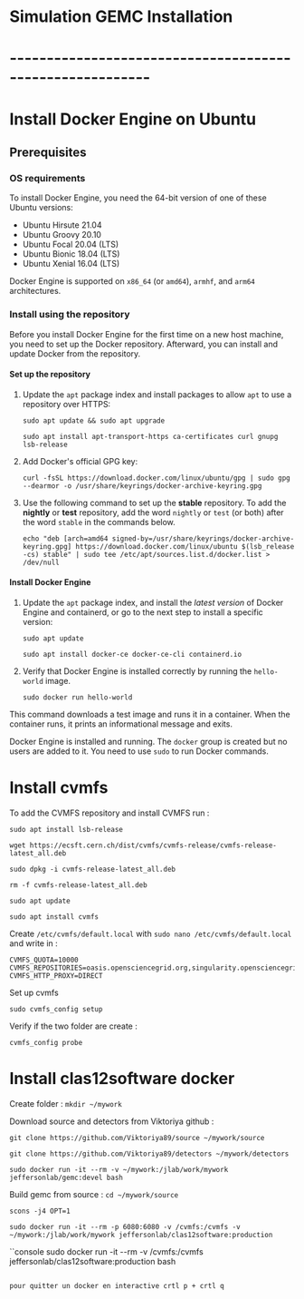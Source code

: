 # Simulation GEMC Installation

# ---------------------------------------------------------

# Install Docker Engine on Ubuntu

## Prerequisites

### OS requirements

To install Docker Engine, you need the 64-bit version of one of these Ubuntu
versions:

- Ubuntu Hirsute 21.04
- Ubuntu Groovy 20.10
- Ubuntu Focal 20.04 (LTS)
- Ubuntu Bionic 18.04 (LTS)
- Ubuntu Xenial 16.04 (LTS)

Docker Engine is supported on `x86_64` (or `amd64`), `armhf`, and `arm64` architectures.

### Install using the repository

Before you install Docker Engine for the first time on a new host machine, you need
to set up the Docker repository. Afterward, you can install and update Docker
from the repository.

#### Set up the repository

1. Update the `apt` package index and install packages to allow `apt` to use a repository over HTTPS:

   ```console
   sudo apt update && sudo apt upgrade
   ```
   ```console
   sudo apt install apt-transport-https ca-certificates curl gnupg lsb-release
   ```

3. Add Docker's official GPG key:
   
   ```console
   curl -fsSL https://download.docker.com/linux/ubuntu/gpg | sudo gpg --dearmor -o /usr/share/keyrings/docker-archive-keyring.gpg
   ```

4. Use the following command to set up the **stable** repository. To add the
   **nightly** or **test** repository, add the word `nightly` or `test` (or both)
   after the word `stable` in the commands below.
   
   ```console
   echo "deb [arch=amd64 signed-by=/usr/share/keyrings/docker-archive-keyring.gpg] https://download.docker.com/linux/ubuntu $(lsb_release -cs) stable" | sudo tee /etc/apt/sources.list.d/docker.list > /dev/null
   ```

#### Install Docker Engine

1. Update the `apt` package index, and install the _latest version_ of Docker
   Engine and containerd, or go to the next step to install a specific version:
   
   ```console
   sudo apt update
   ```
   ```console
   sudo apt install docker-ce docker-ce-cli containerd.io
   ```

2. Verify that Docker Engine is installed correctly by running the `hello-world`
   image.

   ```console
   sudo docker run hello-world
   ```

This command downloads a test image and runs it in a container. When the
container runs, it prints an informational message and exits.

Docker Engine is installed and running. The `docker` group is created but no users
are added to it. You need to use `sudo` to run Docker commands.

# Install cvmfs

To add the CVMFS repository and install CVMFS run : 

```console
sudo apt install lsb-release
```
```console
wget https://ecsft.cern.ch/dist/cvmfs/cvmfs-release/cvmfs-release-latest_all.deb
```
```console
sudo dpkg -i cvmfs-release-latest_all.deb
```
```console
rm -f cvmfs-release-latest_all.deb
```
```console
sudo apt update  
```
```console
sudo apt install cvmfs
```

Create `/etc/cvmfs/default.local` with `sudo nano /etc/cvmfs/default.local` and write in :

```vim
CVMFS_QUOTA=10000
CVMFS_REPOSITORIES=oasis.opensciencegrid.org,singularity.opensciencegrid.org
CVMFS_HTTP_PROXY=DIRECT
```

Set up cvmfs 

```console
sudo cvmfs_config setup
```

Verify if the two folder are create : 
```console
cvmfs_config probe
```





# Install clas12software docker

Create folder : `mkdir ~/mywork`

Download source and detectors from Viktoriya github : 
   ```console
   git clone https://github.com/Viktoriya89/source ~/mywork/source
   ```
   ```console
   git clone https://github.com/Viktoriya89/detectors ~/mywork/detectors
   ```
   
   ```console
   sudo docker run -it --rm -v ~/mywork:/jlab/work/mywork jeffersonlab/gemc:devel bash
   ```
   
   Build gemc from source : `cd ~/mywork/source`
   ```console
   scons -j4 OPT=1
   ```

   ```console
   sudo docker run -it --rm -p 6080:6080 -v /cvmfs:/cvmfs -v ~/mywork:/jlab/work/mywork jeffersonlab/clas12software:production
   ```
   
   ``console
   sudo docker run -it --rm -v /cvmfs:/cvmfs jeffersonlab/clas12software:production bash
   ```
   
   pour quitter un docker en interactive crtl p + crtl q 
   


